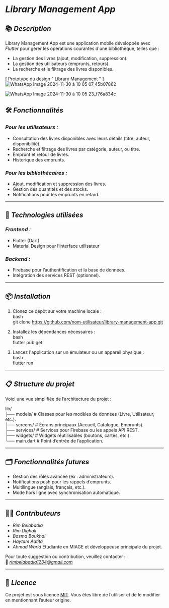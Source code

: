# *Library Management App*  

## 📚 *Description*  
Library Management App est une application mobile développée avec *Flutter* pour gérer les opérations courantes d'une bibliothèque, telles que :  
- La gestion des livres (ajout, modification, suppression).  
- La gestion des utilisateurs (emprunts, retours).  
- La recherche et le filtrage des livres disponibles.  

[ Prototype du design " Library Management " ]
![WhatsApp Image 2024-11-30 à 10 05 07_45b07862](https://github.com/user-attachments/assets/ea776d01-fa08-4e68-8cb0-1eb1db7adb79)


![WhatsApp Image 2024-11-30 à 10 05 23_f76a834c](https://github.com/user-attachments/assets/8c251bd1-f3c8-4c4f-bb84-646320facad2)


## 🛠 *Fonctionnalités*  
### *Pour les utilisateurs :*  
- Consultation des livres disponibles avec leurs détails (titre, auteur, disponibilité).  
- Recherche et filtrage des livres par catégorie, auteur, ou titre.  
- Emprunt et retour de livres.  
- Historique des emprunts.  

### *Pour les bibliothécaires :*  
- Ajout, modification et suppression des livres.  
- Gestion des quantités et des stocks.  
- Notifications pour les emprunts en retard.  

---

## 🚀 *Technologies utilisées*  
### *Frontend :*  
- Flutter (Dart)  
- Material Design pour l’interface utilisateur  

### *Backend :*  
- Firebase pour l’authentification et la base de données.  
- Intégration des services REST (optionnel).  

---

## 📦 *Installation*  
1. Clonez ce dépôt sur votre machine locale :  
   bash  
   git clone https://github.com/nom-utilisateur/library-management-app.git  
     

2. Installez les dépendances nécessaires :  
   bash  
   flutter pub get  
     

3. Lancez l'application sur un émulateur ou un appareil physique :  
   bash  
   flutter run  
     

---

## 📋 *Structure du projet*  
Voici une vue simplifiée de l’architecture du projet :  

lib/  
├── models/         # Classes pour les modèles de données (Livre, Utilisateur, etc.).  
├── screens/        # Écrans principaux (Accueil, Catalogue, Emprunts).  
├── services/       # Services pour Firebase ou les appels API REST.  
├── widgets/        # Widgets réutilisables (boutons, cartes, etc.).  
└── main.dart       # Point d’entrée de l’application.  
  

---

## 🗂 *Fonctionnalités futures*  
- Gestion des rôles avancée (ex : administrateurs).  
- Notifications push pour les rappels d’emprunts.  
- Multilingue (anglais, français, etc.).  
- Mode hors ligne avec synchronisation automatique.  

---

## 👩‍💻 *Contributeurs*  
- *Rim Belabadia*
- *Rim Dighali*
- *Basma Boukhal*
- *Haytam Aatita*
- *Ahmad Warid*
  Étudiante en MIAGE et développeuse principale du projet.  

Pour toute suggestion ou contribution, veuillez contacter :  
📧 *rimbelabadia1234@gmail.com*  

---

## 📜 *Licence*  
Ce projet est sous licence [MIT](https://opensource.org/licenses/MIT). Vous êtes libre de l’utiliser et de le modifier en mentionnant l’auteur origine.
